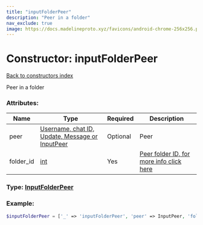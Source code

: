 ```yaml
---
title: "inputFolderPeer"
description: "Peer in a folder"
nav_exclude: true
image: https://docs.madelineproto.xyz/favicons/android-chrome-256x256.png
---
```

# Constructor: inputFolderPeer  
[Back to constructors index](/API_docs/constructors/index.md)



Peer in a folder

### Attributes:

| Name     |    Type       | Required | Description |
|----------|---------------|----------|-------------|
|peer|[Username, chat ID, Update, Message or InputPeer](/API_docs/types/InputPeer.md) | Optional|Peer|
|folder\_id|[int](/API_docs/types/int.md) | Yes|[Peer folder ID, for more info click here](https://core.telegram.org/api/folders#peer-folders)|



### Type: [InputFolderPeer](/API_docs/types/InputFolderPeer.md)


### Example:

```php
$inputFolderPeer = ['_' => 'inputFolderPeer', 'peer' => InputPeer, 'folder_id' => int];
```  
